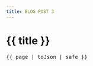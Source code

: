 ```yaml
---
title: BLOG POST 3
---
```


<main>
  <h1>{{ title }}</h1>
</main>

<pre>
{{ page | toJson | safe }}
</pre>
